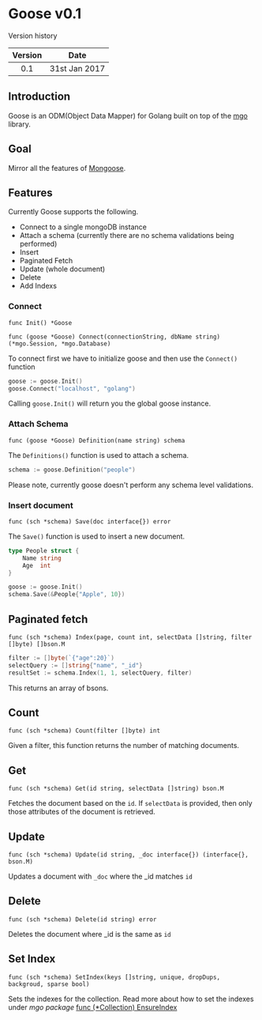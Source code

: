 # Goose v0.1

Version history

|Version|Date  |
|:----:|------|
|0.1|31st Jan 2017|

## Introduction

Goose is an ODM(Object Data Mapper) for Golang built on top of the [mgo](https://labix.org/mgo) library. 

## Goal

Mirror all the features of [Mongoose](http://mongoosejs.com/). 

## Features

Currently Goose supports the following.
- Connect to a single mongoDB instance
- Attach a schema (currently there are no schema validations being performed)
- Insert
- Paginated Fetch
- Update (whole document)
- Delete
- Add Indexs

### Connect

`func Init() *Goose`

`func (goose *Goose) Connect(connectionString, dbName string) (*mgo.Session, *mgo.Database)`

To connect first we have to initialize goose and then use the `Connect()` function

```go
goose := goose.Init()
goose.Connect("localhost", "golang")
```
Calling `goose.Init()` will return you the global goose instance.

### Attach Schema

`func (goose *Goose) Definition(name string) schema`

The `Definitions()` function is used to attach a schema.

```go
schema := goose.Definition("people")
```
Please note, currently goose doesn't perform any schema level validations.

### Insert document

`func (sch *schema) Save(doc interface{}) error`

The `Save()` function is used to insert a new document.

```go
type People struct {
	Name string
	Age  int
}

goose := goose.Init()
schema.Save(&People{"Apple", 10})
```

## Paginated fetch

`func (sch *schema) Index(page, count int, selectData []string, filter []byte) []bson.M`

```go
filter := []byte(`{"age":20}`)
selectQuery := []string{"name", "_id"}
resultSet := schema.Index(1, 1, selectQuery, filter)
```

This returns an array of bsons.

## Count

`func (sch *schema) Count(filter []byte) int`

Given a filter, this function returns the number of matching documents.

## Get

`func (sch *schema) Get(id string, selectData []string) bson.M`

Fetches the document based on the `id`. If `selectData` is provided, then only those attributes of the document is retrieved.

## Update

`func (sch *schema) Update(id string, _doc interface{}) (interface{}, bson.M)`

Updates a document with `_doc` where the _id matches `id`

## Delete

`func (sch *schema) Delete(id string) error`

Deletes the document where _id is the same as `id`

## Set Index

`func (sch *schema) SetIndex(keys []string, unique, dropDups, backgroud, sparse bool)`

Sets the indexes for the collection.
Read more about how to set the indexes under *mgo package* [func (*Collection) EnsureIndex](https://godoc.org/gopkg.in/mgo.v2#Collection.EnsureIndex)
